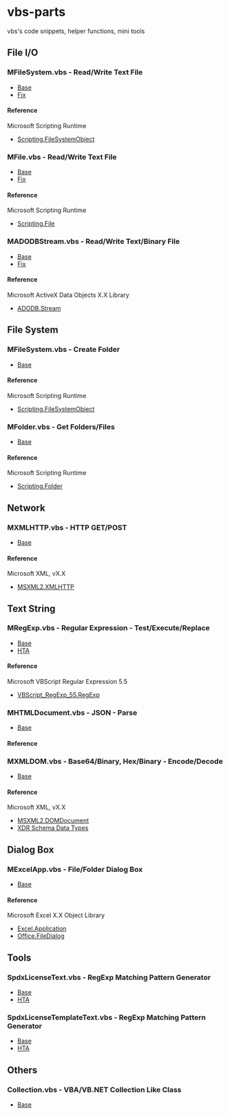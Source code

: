 # vbs-parts

vbs's code snippets, helper functions, mini tools

## File I/O

### MFileSystem.vbs - Read/Write Text File

- [Base](vbs/MFileSystem.vbs)
- [Fix](vbs_/MFileSystem.vbs)

#### Reference

Microsoft Scripting Runtime
- [Scripting.FileSystemObject](https://docs.microsoft.com/en-us/previous-versions/windows/internet-explorer/ie-developer/scripting-articles/z9ty6h50(v=vs.84))

### MFile.vbs - Read/Write Text File

- [Base](vbs/MFile.vbs)
- [Fix](vbs_/MFile.vbs)

#### Reference

Microsoft Scripting Runtime
- [Scripting.File](https://docs.microsoft.com/en-us/previous-versions/windows/internet-explorer/ie-developer/scripting-articles/1ft05taf(v=vs.84))

### MADODBStream.vbs - Read/Write Text/Binary File

- [Base](vbs/MADODBStream.vbs)
- [Fix](vbs_/MADODBStream.vbs)

#### Reference

Microsoft ActiveX Data Objects X.X Library
- [ADODB.Stream](https://docs.microsoft.com/en-us/office/client-developer/access/desktop-database-reference/stream-object-ado)

## File System

### MFileSystem.vbs - Create Folder

- [Base](vbs/MFileSystem.vbs)

#### Reference

Microsoft Scripting Runtime
- [Scripting.FileSystemObject](https://docs.microsoft.com/en-us/previous-versions/windows/internet-explorer/ie-developer/scripting-articles/z9ty6h50(v=vs.84))

### MFolder.vbs - Get Folders/Files

- [Base](vbs/MFolder.vbs)

#### Reference

Microsoft Scripting Runtime
- [Scripting.Folder](https://docs.microsoft.com/en-us/previous-versions/windows/internet-explorer/ie-developer/scripting-articles/1c87day3(v=vs.84))

## Network

### MXMLHTTP.vbs - HTTP GET/POST

- [Base](vbs/MXMLHTTP.vbs)

#### Reference

Microsoft XML, vX.X
- [MSXML2.XMLHTTP](https://docs.microsoft.com/en-us/previous-versions/windows/desktop/ms759148(v=vs.85))

## Text String

### MRegExp.vbs - Regular Expression - Test/Execute/Replace

- [Base](vbs/MRegExp.vbs)
- [HTA](vbs.hta/Test_MRegExp.vbs.hta)

#### Reference

Microsoft VBScript Regular Expression 5.5
- [VBScript_RegExp_55.RegExp](https://docs.microsoft.com/en-us/previous-versions/windows/internet-explorer/ie-developer/scripting-articles/6wzad2b2(v=vs.84))

### MHTMLDocument.vbs - JSON - Parse

- [Base](vbs/MHTMLDocument.vbs)

#### Reference



### MXMLDOM.vbs - Base64/Binary, Hex/Binary - Encode/Decode

- [Base](vbs/MXMLDOM.vbs)

#### Reference

Microsoft XML, vX.X
- [MSXML2.DOMDocument](https://docs.microsoft.com/en-us/previous-versions/windows/desktop/ms764730(v%3dvs.85))
- [XDR Schema Data Types](https://docs.microsoft.com/en-us/previous-versions/ms256121(v=vs.85))

## Dialog Box

### MExcelApp.vbs - File/Folder Dialog Box

- [Base](vbs/MExcelApp.vbs)

#### Reference

Microsoft Excel X.X Object Library
- [Excel.Application](https://docs.microsoft.com/en-us/office/vba/api/excel.application(object))
- [Office.FileDialog](https://docs.microsoft.com/en-us/office/vba/api/office.filedialog)

## Tools

### SpdxLicenseText.vbs - RegExp Matching Pattern Generator

- [Base](vbs/SpdxLicenseText.vbs)
- [HTA](vbs.hta/Test_SpdxLicenseText.vbs.hta)

### SpdxLicenseTemplateText.vbs - RegExp Matching Pattern Generator

- [Base](vbs/SpdxLicenseTemplateText.vbs)
- [HTA](vbs.hta/Test_SpdxLicenseTemplateText.vbs.hta)

## Others

### Collection.vbs - VBA/VB.NET Collection Like Class

- [Base](vbs/Collection.vbs)

